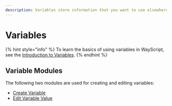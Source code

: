 ```yaml
---
description: Variables store information that you want to use elsewhere in your program.
---
```


# Variables

{% hint style="info" %}
To learn the basics of using variables in WayScript, see the [Introduction to Variables](../../../getting_started/variables.md).
{% endhint %}

## Variable Modules

The following two modules are used for creating and editing variables:

* [Create Variable](create-variable.md)
* [Edit Variable Value](edit-variable-value.md)

